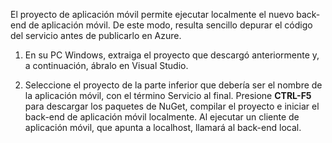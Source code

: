 

El proyecto de aplicación móvil permite ejecutar localmente el nuevo back-end de aplicación móvil. De este modo, resulta sencillo depurar el código del servicio antes de publicarlo en Azure.

1. En su PC Windows, extraiga el proyecto que descargó anteriormente y, a continuación, ábralo en Visual Studio.

2. Seleccione el proyecto de la parte inferior que debería ser el nombre de la aplicación móvil, con el término Servicio al final. Presione **CTRL-F5** para descargar los paquetes de NuGet, compilar el proyecto e iniciar el back-end de aplicación móvil localmente. Al ejecutar un cliente de aplicación móvil, que apunta a localhost, llamará al back-end local.

<!---HONumber=August15_HO8-->